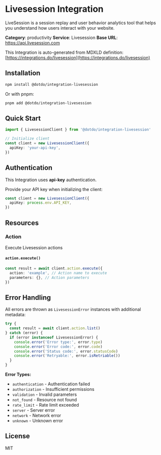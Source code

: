 # Livesession Integration

LiveSession is a session replay and user behavior analytics tool that helps you understand how users interact with your website.

**Category**: productivity
**Service**: Livesession
**Base URL**: https://api.livesession.com

This Integration is auto-generated from MDXLD definition: [https://integrations.do/livesession](https://integrations.do/livesession)

## Installation

```bash
npm install @dotdo/integration-livesession
```

Or with pnpm:

```bash
pnpm add @dotdo/integration-livesession
```

## Quick Start

```typescript
import { LivesessionClient } from '@dotdo/integration-livesession'

// Initialize client
const client = new LivesessionClient({
  apiKey: 'your-api-key',
})
```

## Authentication

This Integration uses **api-key** authentication.

Provide your API key when initializing the client:

```typescript
const client = new LivesessionClient({
  apiKey: process.env.API_KEY,
})
```

## Resources

### Action

Execute Livesession actions

#### `action.execute()`

```typescript
const result = await client.action.execute({
  action: 'example', // Action name to execute
  parameters: {}, // Action parameters
})
```

## Error Handling

All errors are thrown as `LivesessionError` instances with additional metadata:

```typescript
try {
  const result = await client.action.list()
} catch (error) {
  if (error instanceof LivesessionError) {
    console.error('Error type:', error.type)
    console.error('Error code:', error.code)
    console.error('Status code:', error.statusCode)
    console.error('Retryable:', error.isRetriable())
  }
}
```

**Error Types:**

- `authentication` - Authentication failed
- `authorization` - Insufficient permissions
- `validation` - Invalid parameters
- `not_found` - Resource not found
- `rate_limit` - Rate limit exceeded
- `server` - Server error
- `network` - Network error
- `unknown` - Unknown error

## License

MIT
